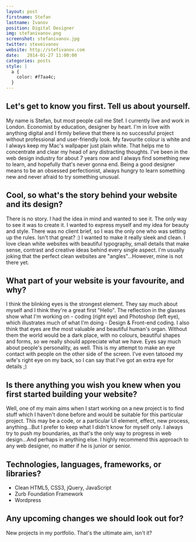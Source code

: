```yaml
---
layout: post
firstname: Stefan
lastname: Ivanov
position: Digital Designer
img: stefanivanov.png
screenshot: stefanivanov.jpg
twitter: steveivanov
website: http://stefivanov.com
date:   2014-01-27 11:00:00
categories: posts
style: |
  a {
    color: #f7aa4c;
  }
---
```


## Let's get to know you first. Tell us about yourself.

My name is Stefan, but most people call me Stef. I currently live and work in London. Economist by education, designer by heart. I'm in love with anything digital and I firmly believe that there is no successful project without professional and user-friendly look. My favourite colour is white and I always keep my Mac's wallpaper just plain white. That helps me to concentrate and clear my head of any distracting thoughts. I've been in the web design industry for about 7 years now and I always find something new to learn, and hopefully that's never gonna end. Being a good designer means to be an obsessed perfectionist, always hungry to learn something new and never afraid to try something unusual.

## Cool, so what's the story behind your website and its design?

There is no story. I had the idea in mind and wanted to see it. The only way to see it was to create it. I wanted to express myself and my idea for beauty and style. There was no client brief, so I was the only one who was setting up the rules. Isn't that great? :) I wanted to make it really sleek and clean. I love clean white websites with beautiful typography, small details that make sense, contrast and creative ideas behind every single aspect. I'm usually joking that the perfect clean websites are "angles"...However, mine is not there yet.

## What part of your website is your favourite, and why?

I think the blinking eyes is the strongest element. They say much about myself and I think they're a great first "Hello". The reflection in the glasses show what I'm working on - coding (right eye) and Photoshop (left eye), which illustrates much of what I'm doing - Design & Front-end coding. I also think that eyes are the most valuable and beautiful human's organ. Without them the world would be a dark place, with no colours, beautiful shapes and forms, so we really should appreciate what we have. Eyes say much about people's personality, as well. This is my attempt to make an eye contact with people on the other side of the screen. I've even tatooed my wife's right eye on my back, so I can say that I've got an extra eye for details ;)

## Is there anything you wish you knew when you first started building your website?

Well, one of my main aims when I start working on a new project is to find stuff which I haven't done before and would be suitable for this particular project. This may be a code, or a particular UI element, effect, new process, anything...But I prefer to keep what I didn't know for myself only. I always try to push my boundaries, as that's the only way to progress in web design...And perhaps in anything else. I highly recommend this approach to any web designer, no matter if he is junior or senior.

## Technologies, languages, frameworks, or libraries?

- Clean HTML5, CSS3, jQuery, JavaScript
- Zurb Foundation Framework
- Wordpress

## Any upcoming changes we should look out for?

New projects in my portfolio. That's the ultimate aim, isn't it?
